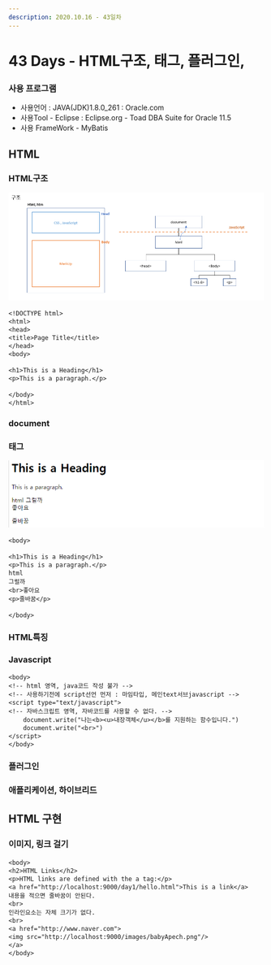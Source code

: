 ```yaml
---
description: 2020.10.16 - 43일차
---
```


# 43 Days - HTML구조, 태그, 플러그인,

### 사용 프로그램

* 사용언어 : JAVA\(JDK\)1.8.0\_261 : Oracle.com
* 사용Tool  - Eclipse : Eclipse.org - Toad DBA Suite for Oracle 11.5
* 사용 FrameWork - MyBatis

## HTML

### HTML구조

![](../.gitbook/assets/html.png)

```markup
<!DOCTYPE html>
<html>
<head>
<title>Page Title</title>
</head>
<body>

<h1>This is a Heading</h1>
<p>This is a paragraph.</p>

</body>
</html>
```

### document

### 태그

![](../.gitbook/assets/2%20%2818%29.png)

```markup
<body>

<h1>This is a Heading</h1>
<p>This is a paragraph.</p>
html
그럴까
<br>좋아요
<p>줄바꿈</p>

</body>
```

### HTML특징

### Javascript

```markup
<body>
<!-- html 영역, java코드 작성 불가 -->
<!-- 사용하기전에 script선언 먼저 : 마임타입, 메인text서브javascript -->
<script type="text/javascript"> 
<!-- 자바스크립트 영역, 자바코드를 사용할 수 없다. -->
	document.write("나는<b><u>내장객체</u></b>를 지원하는 함수입니다.")
	document.write("<br>")
</script>
</body>
```

### 플러그인

### 애플리케이션, 하이브리드

## HTML 구현

### 이미지, 링크 걸기

```markup
<body>
<h2>HTML Links</h2>
<p>HTML links are defined with the a tag:</p>
<a href="http://localhost:9000/day1/hello.html">This is a link</a>
내용을 적으면 줄바꿈이 안된다.
<br>
인라인요소는 자체 크기가 없다.
<br>
<a href="http://www.naver.com">
<img src="http://localhost:9000/images/babyApech.png"/>
</a>
</body>
```

